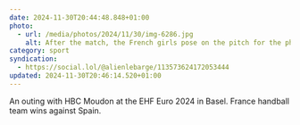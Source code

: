 ```yaml
---
date: 2024-11-30T20:44:48.848+01:00
photo:
  - url: /media/photos/2024/11/30/img-6286.jpg
    alt: After the match, the French girls pose on the pitch for the photographers
category: sport
syndication:
  - https://social.lol/@alienlebarge/113573624172053444
updated: 2024-11-30T20:46:14.520+01:00
---
```


An outing with HBC Moudon at the EHF Euro 2024 in Basel. France handball team wins against Spain.
